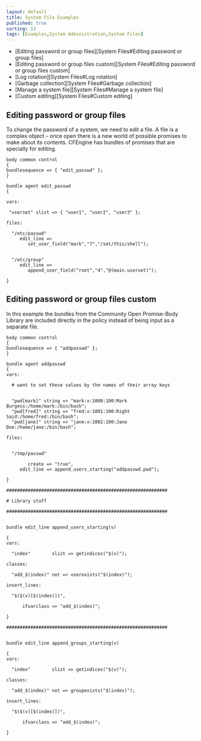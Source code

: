 ```yaml
---
layout: default
title: System File Examples
published: true
sorting: 13
tags: [Examples,System Administration,System Files]
---
```


* [Editing password or group files][System Files#Editing password or group files]
* [Editing password or group files custom][System Files#Editing password or group files custom]
* [Log rotation][System Files#Log rotation]
* [Garbage collection][System Files#Garbage collection]
* [Manage a system file][System Files#Manage a system file]
* [Custom editing][System Files#Custom editing]

## Editing password or group files ##

To change the password of a system, we need to edit a file. A file is a complex object – once open there is a new world of possible promises to make about its contents. CFEngine has bundles of promises that are specially for editing.

```cf3
body common control
{
bundlesequence => { "edit_passwd" };
}

bundle agent edit_passwd
{

vars:

 "userset" slist => { "user1", "user2", "user3" };

files:

  "/etc/passwd"
     edit_line => 
        set_user_field("mark","7","/set/this/shell");


  "/etc/group"
     edit_line => 
        append_user_field("root","4","@(main.userset)");

}
```

## Editing password or group files custom ##

In this example the bundles from the Community Open Promise-Body Library are included directly in the policy instead of being input as a separate file.

```cf3
body common control
{
bundlesequence => { "addpasswd" };
}

bundle agent addpasswd
{
vars:

  # want to set these values by the names of their array keys


  "pwd[mark]" string => "mark:x:1000:100:Mark Burgess:/home/mark:/bin/bash";
  "pwd[fred]" string => "fred:x:1001:100:Right Said:/home/fred:/bin/bash";
  "pwd[jane]" string => "jane:x:1002:100:Jane Doe:/home/jane:/bin/bash";

files:


  "/tmp/passwd"

        create => "true",
     edit_line => append_users_starting("addpasswd.pwd");

}

############################################################

# Library stuff

############################################################


bundle edit_line append_users_starting(v)

{
vars:

  "index"        slist => getindices("$(v)");

classes:

  "add_$(index)" not => userexists("$(index)");

insert_lines:

  "$($(v)[$(index)])",

      ifvarclass => "add_$(index)";

}

############################################################


bundle edit_line append_groups_starting(v)

{
vars:

  "index"        slist => getindices("$(v)");

classes:

  "add_$(index)" not => groupexists("$(index)");

insert_lines:

  "$($(v)[$(index)])",

      ifvarclass => "add_$(index)";

}
```